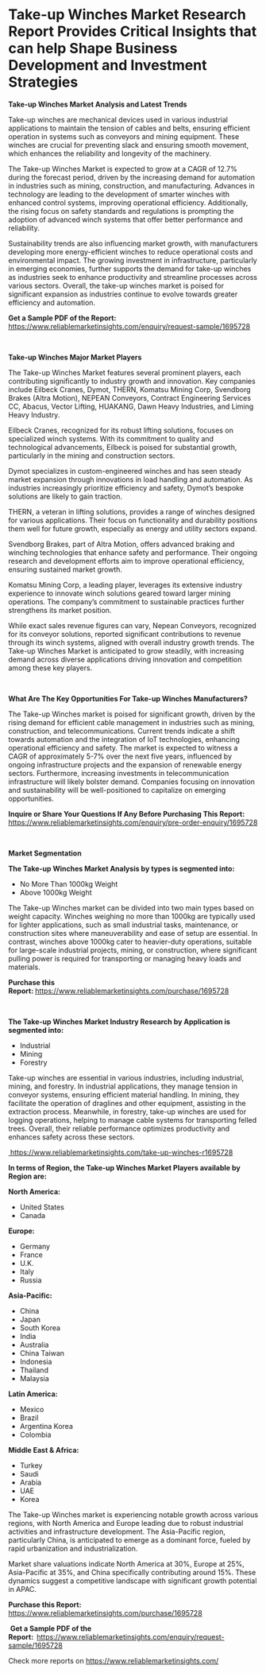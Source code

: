 <p><h1>Take-up Winches Market Research Report Provides Critical Insights that can help Shape Business Development and Investment Strategies</h1></p><p><strong>Take-up Winches Market Analysis and Latest Trends</strong></p>
<p><p>Take-up winches are mechanical devices used in various industrial applications to maintain the tension of cables and belts, ensuring efficient operation in systems such as conveyors and mining equipment. These winches are crucial for preventing slack and ensuring smooth movement, which enhances the reliability and longevity of the machinery.</p><p>The Take-up Winches Market is expected to grow at a CAGR of 12.7% during the forecast period, driven by the increasing demand for automation in industries such as mining, construction, and manufacturing. Advances in technology are leading to the development of smarter winches with enhanced control systems, improving operational efficiency. Additionally, the rising focus on safety standards and regulations is prompting the adoption of advanced winch systems that offer better performance and reliability.</p><p>Sustainability trends are also influencing market growth, with manufacturers developing more energy-efficient winches to reduce operational costs and environmental impact. The growing investment in infrastructure, particularly in emerging economies, further supports the demand for take-up winches as industries seek to enhance productivity and streamline processes across various sectors. Overall, the take-up winches market is poised for significant expansion as industries continue to evolve towards greater efficiency and automation.</p></p>
<p><strong>Get a Sample PDF of the Report:&nbsp;</strong> <a href="https://www.reliablemarketinsights.com/enquiry/request-sample/1695728?utm_campaign=1887&utm_medium=2&utm_source=Github&utm_content=ia&utm_term=08012025&utm_id=take-up-winches">https://www.reliablemarketinsights.com/enquiry/request-sample/1695728</a></p>
<p>&nbsp;</p>
<p><strong>Take-up Winches Major Market Players</strong></p>
<p><p>The Take-up Winches Market features several prominent players, each contributing significantly to industry growth and innovation. Key companies include Eilbeck Cranes, Dymot, THERN, Komatsu Mining Corp, Svendborg Brakes (Altra Motion), NEPEAN Conveyors, Contract Engineering Services CC, Abacus, Vector Lifting, HUAKANG, Dawn Heavy Industries, and Liming Heavy Industry.</p><p>Eilbeck Cranes, recognized for its robust lifting solutions, focuses on specialized winch systems. With its commitment to quality and technological advancements, Eilbeck is poised for substantial growth, particularly in the mining and construction sectors. </p><p>Dymot specializes in custom-engineered winches and has seen steady market expansion through innovations in load handling and automation. As industries increasingly prioritize efficiency and safety, Dymot’s bespoke solutions are likely to gain traction.</p><p>THERN, a veteran in lifting solutions, provides a range of winches designed for various applications. Their focus on functionality and durability positions them well for future growth, especially as energy and utility sectors expand.</p><p>Svendborg Brakes, part of Altra Motion, offers advanced braking and winching technologies that enhance safety and performance. Their ongoing research and development efforts aim to improve operational efficiency, ensuring sustained market growth.</p><p>Komatsu Mining Corp, a leading player, leverages its extensive industry experience to innovate winch solutions geared toward larger mining operations. The company’s commitment to sustainable practices further strengthens its market position.</p><p>While exact sales revenue figures can vary, Nepean Conveyors, recognized for its conveyor solutions, reported significant contributions to revenue through its winch systems, aligned with overall industry growth trends. The Take-up Winches Market is anticipated to grow steadily, with increasing demand across diverse applications driving innovation and competition among these key players.</p></p>
<p>&nbsp;</p>
<p><strong>What Are The Key Opportunities For Take-up Winches Manufacturers?</strong></p>
<p><p>The Take-up Winches market is poised for significant growth, driven by the rising demand for efficient cable management in industries such as mining, construction, and telecommunications. Current trends indicate a shift towards automation and the integration of IoT technologies, enhancing operational efficiency and safety. The market is expected to witness a CAGR of approximately 5-7% over the next five years, influenced by ongoing infrastructure projects and the expansion of renewable energy sectors. Furthermore, increasing investments in telecommunication infrastructure will likely bolster demand. Companies focusing on innovation and sustainability will be well-positioned to capitalize on emerging opportunities.</p></p>
<p><strong>Inquire or Share Your Questions If Any Before Purchasing This Report:</strong> <a href="https://www.reliablemarketinsights.com/enquiry/pre-order-enquiry/1695728?utm_campaign=1887&utm_medium=2&utm_source=Github&utm_content=ia&utm_term=08012025&utm_id=take-up-winches">https://www.reliablemarketinsights.com/enquiry/pre-order-enquiry/1695728</a></p>
<p>&nbsp;</p>
<p><strong>Market Segmentation</strong></p>
<p><strong>The Take-up Winches Market Analysis by types is segmented into:</strong></p>
<p><ul><li>No More Than 1000kg Weight</li><li>Above 1000kg Weight</li></ul></p>
<p><p>The Take-up Winches market can be divided into two main types based on weight capacity. Winches weighing no more than 1000kg are typically used for lighter applications, such as small industrial tasks, maintenance, or construction sites where maneuverability and ease of setup are essential. In contrast, winches above 1000kg cater to heavier-duty operations, suitable for large-scale industrial projects, mining, or construction, where significant pulling power is required for transporting or managing heavy loads and materials.</p></p>
<p><strong>Purchase this Report:&nbsp;</strong><a href="https://www.reliablemarketinsights.com/purchase/1695728?utm_campaign=1887&utm_medium=2&utm_source=Github&utm_content=ia&utm_term=08012025&utm_id=take-up-winches">https://www.reliablemarketinsights.com/purchase/1695728</a></p>
<p>&nbsp;</p>
<p><strong>The Take-up Winches Market Industry Research by Application is segmented into:</strong></p>
<p><ul><li>Industrial</li><li>Mining</li><li>Forestry</li></ul></p>
<p><p>Take-up winches are essential in various industries, including industrial, mining, and forestry. In industrial applications, they manage tension in conveyor systems, ensuring efficient material handling. In mining, they facilitate the operation of draglines and other equipment, assisting in the extraction process. Meanwhile, in forestry, take-up winches are used for logging operations, helping to manage cable systems for transporting felled trees. Overall, their reliable performance optimizes productivity and enhances safety across these sectors.</p></p>
<p><a href="https://www.reliablemarketinsights.com/take-up-winches-r1695728?utm_campaign=1887&utm_medium=2&utm_source=Github&utm_content=ia&utm_term=08012025&utm_id=take-up-winches">&nbsp;https://www.reliablemarketinsights.com/take-up-winches-r1695728</a></p>
<p><strong>In terms of Region, the Take-up Winches Market Players available by Region are:</strong></p>
<p>
    <p> <strong> North America: </strong>
        <ul>
            <li>United States</li>
            <li>Canada</li>
        </ul>
        </p> 
    <p> <strong> Europe: </strong>
        <ul>
            <li>Germany</li>
            <li>France</li>
            <li>U.K.</li>
            <li>Italy</li>
            <li>Russia</li>
        </ul>
        </p> 
    <p> <strong> Asia-Pacific: </strong>
        <ul>
            <li>China</li>
            <li>Japan</li>
            <li>South Korea</li>
            <li>India</li>
            <li>Australia</li>
            <li>China Taiwan</li>
            <li>Indonesia</li>
            <li>Thailand</li>
            <li>Malaysia</li>
        </ul>
        </p> 
    <p> <strong> Latin America: </strong>
        <ul>
            <li>Mexico</li>
            <li>Brazil</li>
            <li>Argentina Korea</li>
            <li>Colombia</li>
        </ul>
        </p> 
    <p> <strong> Middle East & Africa: </strong>
        <ul>
            <li>Turkey</li>
            <li>Saudi</li>
            <li>Arabia</li>
            <li>UAE</li>
            <li>Korea</li>
        </ul>
    </p>
    </p>
<p><p>The Take-up Winches market is experiencing notable growth across various regions, with North America and Europe leading due to robust industrial activities and infrastructure development. The Asia-Pacific region, particularly China, is anticipated to emerge as a dominant force, fueled by rapid urbanization and industrialization. </p><p>Market share valuations indicate North America at 30%, Europe at 25%, Asia-Pacific at 35%, and China specifically contributing around 15%. These dynamics suggest a competitive landscape with significant growth potential in APAC.</p></p>
<p><strong>Purchase this Report: </strong><a href="https://www.reliablemarketinsights.com/purchase/1695728?utm_campaign=1887&utm_medium=2&utm_source=Github&utm_content=ia&utm_term=08012025&utm_id=take-up-winches">https://www.reliablemarketinsights.com/purchase/1695728</a></p>
<p>&nbsp;<strong>Get a Sample PDF of the Report:&nbsp;&nbsp;</strong><a href="https://www.reliablemarketinsights.com/enquiry/request-sample/1695728?utm_campaign=1887&utm_medium=2&utm_source=Github&utm_content=ia&utm_term=08012025&utm_id=take-up-winches">https://www.reliablemarketinsights.com/enquiry/request-sample/1695728</a></p>
<p><strong></strong></p>
<p>Check more reports on <a href="https://www.reliablemarketinsights.com/?utm_campaign=1887&utm_medium=2&utm_source=Github&utm_content=ia&utm_term=08012025&utm_id=take-up-winches">https://www.reliablemarketinsights.com/</a></p>